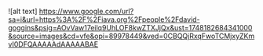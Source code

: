 ![alt text] https://www.google.com/url?sa=i&url=https%3A%2F%2Fiava.org%2Fpeople%2Fdavid-goggins&psig=AOvVaw17eilq9UhLOF8kwZTXJjQx&ust=1748182684341000&source=images&cd=vfe&opi=89978449&ved=0CBQQjRxqFwoTCMjxyZKmvI0DFQAAAAAdAAAAABAE